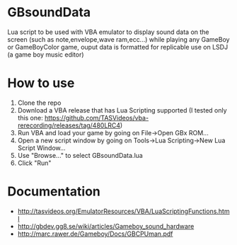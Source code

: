 # GBsoundData
Lua script to be used with VBA emulator to display sound data on the screen (such as note,envelope,wave ram,ecc...) while playing any GameBoy or GameBoyColor game, ouput data is formatted for replicable use on LSDJ (a game boy music editor)
# How to use
1. Clone the repo
2. Download a VBA release that has Lua Scripting supported (I tested only this one: https://github.com/TASVideos/vba-rerecording/releases/tag/480LRC4)
3. Run VBA and load your game by going on File->Open GBx ROM...
4. Open a new script window by going on Tools->Lua Scripting->New Lua Script Window...
5. Use "Browse..." to select GBsoundData.lua
6. Click "Run"
# Documentation
* http://tasvideos.org/EmulatorResources/VBA/LuaScriptingFunctions.html
* http://gbdev.gg8.se/wiki/articles/Gameboy_sound_hardware
* http://marc.rawer.de/Gameboy/Docs/GBCPUman.pdf


